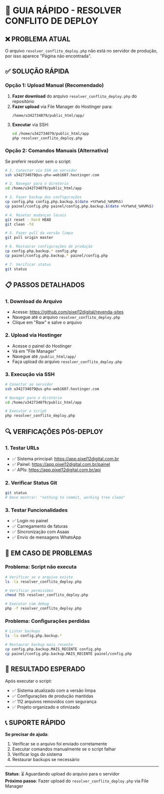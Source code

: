 # 🚀 GUIA RÁPIDO - RESOLVER CONFLITO DE DEPLOY

## ❌ **PROBLEMA ATUAL**

O arquivo `resolver_conflito_deploy.php` não está no servidor de produção, por isso aparece "Página não encontrada".

## ✅ **SOLUÇÃO RÁPIDA**

### **Opção 1: Upload Manual (Recomendado)**

1. **Fazer download** do arquivo `resolver_conflito_deploy.php` do repositório
2. **Fazer upload** via File Manager do Hostinger para:
   ```
   /home/u342734079/public_html/app/
   ```
3. **Executar** via SSH:
   ```bash
   cd /home/u342734079/public_html/app
   php resolver_conflito_deploy.php
   ```

### **Opção 2: Comandos Manuais (Alternativa)**

Se preferir resolver sem o script:

```bash
# 1. Conectar via SSH ao servidor
ssh u342734079@us-phx-web1607.hostinger.com

# 2. Navegar para o diretório
cd /home/u342734079/public_html/app

# 3. Fazer backup das configurações
cp config.php config.php.backup.$(date +%Y%m%d_%H%M%S)
cp painel/config.php painel/config.php.backup.$(date +%Y%m%d_%H%M%S)

# 4. Resetar mudanças locais
git reset --hard HEAD
git clean -fd

# 5. Fazer pull da versão limpa
git pull origin master

# 6. Restaurar configurações de produção
cp config.php.backup.* config.php
cp painel/config.php.backup.* painel/config.php

# 7. Verificar status
git status
```

## 📋 **PASSOS DETALHADOS**

### **1. Download do Arquivo**
- Acesse: https://github.com/pixel12digital/revenda-sites
- Navegue até o arquivo `resolver_conflito_deploy.php`
- Clique em "Raw" e salve o arquivo

### **2. Upload via Hostinger**
- Acesse o painel do Hostinger
- Vá em "File Manager"
- Navegue até `/public_html/app/`
- Faça upload do arquivo `resolver_conflito_deploy.php`

### **3. Execução via SSH**
```bash
# Conectar ao servidor
ssh u342734079@us-phx-web1607.hostinger.com

# Navegar para o diretório
cd /home/u342734079/public_html/app

# Executar o script
php resolver_conflito_deploy.php
```

## 🔍 **VERIFICAÇÕES PÓS-DEPLOY**

### **1. Testar URLs**
- ✅ Sistema principal: https://app.pixel12digital.com.br
- ✅ Painel: https://app.pixel12digital.com.br/painel
- ✅ APIs: https://app.pixel12digital.com.br/api

### **2. Verificar Status Git**
```bash
git status
# Deve mostrar: "nothing to commit, working tree clean"
```

### **3. Testar Funcionalidades**
- ✅ Login no painel
- ✅ Carregamento de faturas
- ✅ Sincronização com Asaas
- ✅ Envio de mensagens WhatsApp

## 🚨 **EM CASO DE PROBLEMAS**

### **Problema: Script não executa**
```bash
# Verificar se o arquivo existe
ls -la resolver_conflito_deploy.php

# Verificar permissões
chmod 755 resolver_conflito_deploy.php

# Executar com debug
php -f resolver_conflito_deploy.php
```

### **Problema: Configurações perdidas**
```bash
# Listar backups
ls -la config.php.backup.*

# Restaurar backup mais recente
cp config.php.backup.MAIS_RECENTE config.php
cp painel/config.php.backup.MAIS_RECENTE painel/config.php
```

## 🎯 **RESULTADO ESPERADO**

Após executar o script:
- ✅ Sistema atualizado com a versão limpa
- ✅ Configurações de produção mantidas
- ✅ 112 arquivos removidos com segurança
- ✅ Projeto organizado e otimizado

## 📞 **SUPORTE RÁPIDO**

**Se precisar de ajuda**:
1. Verificar se o arquivo foi enviado corretamente
2. Executar comandos manualmente se o script falhar
3. Verificar logs do sistema
4. Restaurar backups se necessário

---

**Status**: ⏳ Aguardando upload do arquivo para o servidor  
**Próximo passo**: Fazer upload do `resolver_conflito_deploy.php` via File Manager 